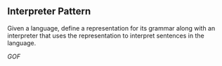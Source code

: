 ## Interpreter Pattern ##

Given a language, define a representation for its grammar along with an interpreter that uses the representation to interpret sentences in the language.

*GOF*